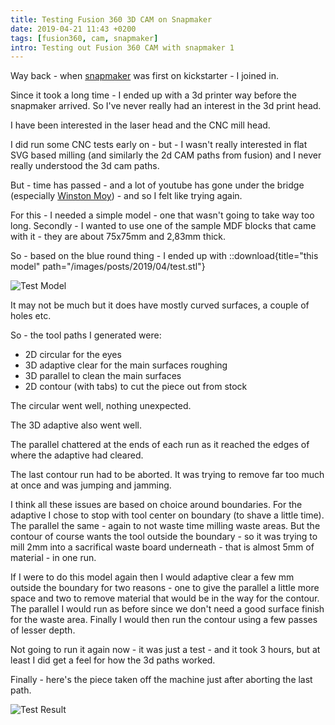 ```yaml
---
title: Testing Fusion 360 3D CAM on Snapmaker
date: 2019-04-21 11:43 +0200
tags: [fusion360, cam, snapmaker]
intro: Testing out Fusion 360 CAM with snapmaker 1
---
```


Way back - when [snapmaker](https://www.snapmaker.com) was first on kickstarter - I joined in.

Since it took a long time - I ended up with a 3d printer way before the snapmaker arrived. So I've never really had an interest in the 3d print head.

I have been interested in the laser head and the CNC mill head.

I did run some CNC tests early on - but - I wasn't really interested in flat SVG based milling (and similarly the 2d CAM paths from fusion) and I never really understood the 3d cam paths.

But - time has passed - and a lot of youtube has gone under the bridge (especially [Winston Moy](https://www.youtube.com/user/krayvis/videos)) - and so I felt like trying again.

For this - I needed a simple model - one that wasn't going to take way too long. Secondly - I wanted to use one of the sample MDF blocks that came with it - they are about 75x75mm and 2,83mm thick.

So - based on the blue round thing - I ended up with ::download{title="this model" path="/images/posts/2019/04/test.stl"}

![Test Model](/images/posts/2019/04/test.png)

It may not be much but it does have mostly curved surfaces, a couple of holes etc.

So - the tool paths I generated were:

- 2D circular for the eyes
- 3D adaptive clear for the main surfaces roughing
- 3D parallel to clean the main surfaces
- 2D contour (with tabs) to cut the piece out from stock

The circular went well, nothing unexpected.

The 3D adaptive also went well.

The parallel chattered at the ends of each run as it reached the edges of where the adaptive had cleared.

The last contour run had to be aborted. It was trying to remove far too much at once and was jumping and jamming.

I think all these issues are based on choice around boundaries. For the adaptive I chose to stop with tool center on boundary (to shave a little time). The parallel the same - again to not waste time milling waste areas. But the contour of course wants the tool outside the boundary - so it was trying to mill 2mm into a sacrifical waste board underneath - that is almost 5mm of material - in one run.

If I were to do this model again then I would adaptive clear a few mm outside the boundary for two reasons - one to give the parallel a little more space and two to remove material that would be in the way for the contour. The parallel I would run as before since we don't need a good surface finish for the waste area. Finally I would then run the contour using a few passes of lesser depth.

Not going to run it again now - it was just a test - and it took 3 hours, but at least I did get a feel for how the 3d paths worked.

Finally - here's the piece taken off the machine just after aborting the last path.

![Test Result](/images/posts/2019/04/test.jpg)
